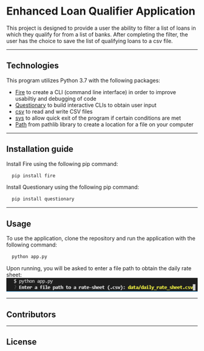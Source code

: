 # Enhanced Loan Qualifier Application

This project is designed to provide a user the ability to filter a list of loans in which they qualify for from a list of banks. After completing the filter, the user has the choice to save the list of qualifying loans to a csv file.

---

## Technologies

This program utilizes Python 3.7 with the following packages:

- [Fire](https://github.com/google/python-fire) to create a CLI (command line interface) in order to improve usabiltiy and debugging of code
- [Questionary](https://github.com/tmbo/questionary) to build interactive CLIs to obtain user input 
- [csv](https://docs.python.org/3.7/library/csv.html) to read and write CSV files
- [sys](https://docs.python.org/3/library/sys.html) to allow quick exit of the program if certain conditions are met
- [Path](https://docs.python.org/3.7/library/pathlib.html) from pathlib library to create a location for a file on your computer

---

## Installation guide

Install Fire using the following pip command:

```python
  pip install fire
```
Install Questionary using the following pip command:

```python
  pip install questionary
```

---

## Usage

To use the application, clone the repository and run the application with the following command:

```python
  python app.py
```
Upon running, you will be asked to enter a file path to obtain the daily rate sheet:
![Data Read](images/readcsv.png)


---

## Contributors


---

## License